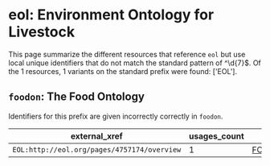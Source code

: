 # eol: Environment Ontology for Livestock

This page summarize the different resources that reference `eol`
but use local unique identifiers that do not match the standard pattern of
^\d{7}$. Of the 1 resources,
1 variants on the standard prefix were found: ['EOL'].

## `foodon`: The Food Ontology

Identifiers for this prefix are given incorrectly correctly in `foodon`.

| external_xref                               |   usages_count | usages                                                    |
|---------------------------------------------|----------------|-----------------------------------------------------------|
| `EOL:http://eol.org/pages/4757174/overview` |              1 | [FOODON:03414802](https://bioregistry.io/FOODON:03414802) |

